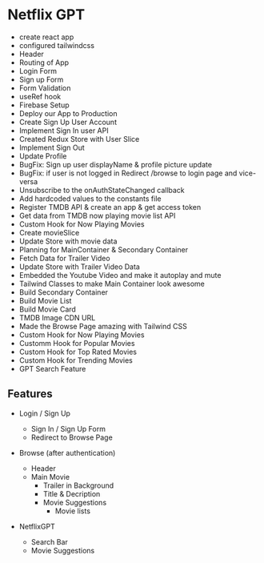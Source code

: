 # Netflix GPT 
- create react app
- configured tailwindcss
- Header
- Routing of App
- Login Form
- Sign up Form
- Form Validation
- useRef hook
- Firebase Setup
- Deploy our App to Production
- Create Sign Up User Account
- Implement Sign In user API
- Created Redux Store with User Slice
- Implement Sign Out
- Update Profile
- BugFix: Sign up user displayName & profile picture update
- BugFix: if user is not logged in Redirect /browse to login page and vice-versa 
- Unsubscribe to the onAuthStateChanged callback
- Add hardcoded values to the constants file
- Register TMDB API & create an app & get access token
- Get data from TMDB now playing movie list API
- Custom Hook for Now Playing Movies
- Create movieSlice
- Update Store with movie data
- Planning for MainContainer & Secondary Container
- Fetch Data for Trailer Video
- Update Store with Trailer Video Data
- Embedded the Youtube Video and make it autoplay and mute
- Tailwind Classes to make Main Container look awesome
- Build Secondary Container
- Build Movie List
- Build Movie Card
- TMDB Image CDN URL
- Made the Browse Page amazing with Tailwind CSS
- Custom Hook for Now Playing Movies
- Customm Hook for Popular Movies
- Custom Hook for Top Rated Movies
- Custom Hook for Trending Movies
- GPT Search Feature


## Features
- Login / Sign Up
    - Sign In / Sign Up Form
    - Redirect to Browse Page

- Browse (after authentication)
    - Header
    - Main Movie
        - Trailer in Background
        - Title & Decription
        - Movie Suggestions
            - Movie lists 

- NetflixGPT
    - Search Bar
    - Movie Suggestions